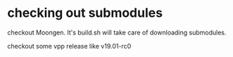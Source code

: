 # checking out submodules

checkout Moongen. It's build.sh will take care of downloading submodules.

checkout some vpp release like v19.01-rc0